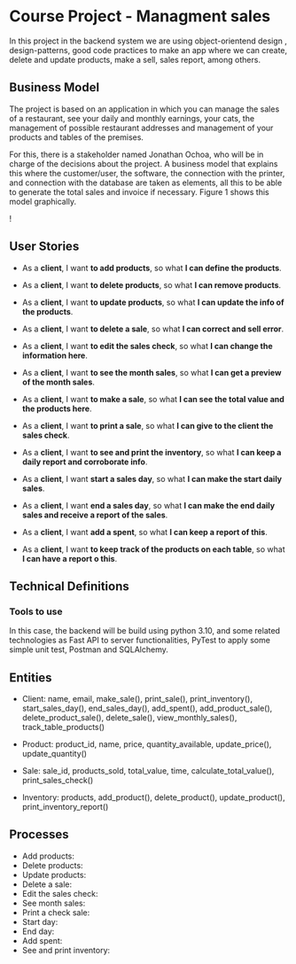 # Course Project - Managment sales

In this project in the backend system we are using object-orientend design , design-patterns, good code practices to make an app where we can create, delete and update products, make a sell, sales report, among others.

## Business Model 

The project is based on an application in which you can manage the sales of a restaurant, see your daily and monthly earnings, your cats, the management of possible restaurant addresses and management of your products and tables of the premises. 

For this, there is a stakeholder named Jonathan Ochoa, who will be in charge of the decisions about the project. A business model that explains this where the customer/user, the software, the connection with the printer, and connection with the database are taken as elements, all this to be able to generate the total sales and invoice if necessary. 
Figure 1 shows this model graphically.

!

## User Stories

- As a __client__, I want __to add products__, so what __I can define the products__.

- As a __client__, I want __to delete products__, so what __I can remove products__.

- As a __client__, I want __to update products__, so what __I can update the info of the  products__.

- As a __client__, I want __to delete a sale__, so what __I can correct and sell error__.

- As a __client__, I want __to edit the sales check__, so what __I can change the information here__.

- As a __client__, I want __to see the month sales__, so what __I can get a preview of the month sales__.

- As a __client__, I want __to make a sale__, so what __I can see the total value and the products here__.

- As a __client__, I want __to print a sale__, so what __I can give to the client the sales check__.

- As a __client__, I want __to see and print the inventory__, so what __I can keep a daily report and corroborate info__.

- As a __client__, I want __start a sales day__, so what __I can make the start daily sales__.

- As a __client__, I want __end a sales day__, so what __I can make the end daily sales and receive a report of the sales__.

- As a __client__, I want __add a spent__, so what __I can keep a report of this__.

- As a __client__, I want __to keep track of the products on each table__, so what __I can have a report o this__.

## Technical Definitions

### Tools to use

In this case, the backend will be build using python 3.10, and some related technologies as Fast API to server functionalities, PyTest to apply some simple unit test, Postman and SQLAlchemy.

## Entities

- Client: name, email, make_sale(), print_sale(), print_inventory(), start_sales_day(), end_sales_day(), add_spent(),  add_product_sale(), delete_product_sale(), delete_sale(), view_monthly_sales(), track_table_products()

- Product: product_id, name, price, quantity_available, update_price(), update_quantity()

- Sale: sale_id, products_sold, total_value, time, calculate_total_value(), print_sales_check()

- Inventory: products, add_product(), delete_product(), update_product(), print_inventory_report()

## Processes

- Add products:
- Delete products:
- Update products:
- Delete a sale:
- Edit the sales check:
- See month sales:
- Print a check sale:
- Start day:
- End day:
- Add spent:
- See and print inventory:









